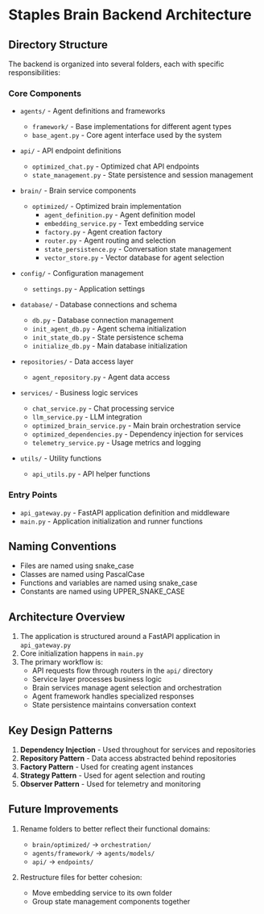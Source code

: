 # Staples Brain Backend Architecture

## Directory Structure

The backend is organized into several folders, each with specific responsibilities:

### Core Components

- `agents/` - Agent definitions and frameworks
  - `framework/` - Base implementations for different agent types
  - `base_agent.py` - Core agent interface used by the system

- `api/` - API endpoint definitions
  - `optimized_chat.py` - Optimized chat API endpoints
  - `state_management.py` - State persistence and session management

- `brain/` - Brain service components
  - `optimized/` - Optimized brain implementation
    - `agent_definition.py` - Agent definition model
    - `embedding_service.py` - Text embedding service
    - `factory.py` - Agent creation factory
    - `router.py` - Agent routing and selection
    - `state_persistence.py` - Conversation state management
    - `vector_store.py` - Vector database for agent selection

- `config/` - Configuration management
  - `settings.py` - Application settings

- `database/` - Database connections and schema
  - `db.py` - Database connection management
  - `init_agent_db.py` - Agent schema initialization
  - `init_state_db.py` - State persistence schema
  - `initialize_db.py` - Main database initialization

- `repositories/` - Data access layer
  - `agent_repository.py` - Agent data access

- `services/` - Business logic services
  - `chat_service.py` - Chat processing service
  - `llm_service.py` - LLM integration
  - `optimized_brain_service.py` - Main brain orchestration service
  - `optimized_dependencies.py` - Dependency injection for services
  - `telemetry_service.py` - Usage metrics and logging

- `utils/` - Utility functions
  - `api_utils.py` - API helper functions

### Entry Points

- `api_gateway.py` - FastAPI application definition and middleware
- `main.py` - Application initialization and runner functions

## Naming Conventions

- Files are named using snake_case
- Classes are named using PascalCase
- Functions and variables are named using snake_case
- Constants are named using UPPER_SNAKE_CASE

## Architecture Overview

1. The application is structured around a FastAPI application in `api_gateway.py`
2. Core initialization happens in `main.py`
3. The primary workflow is:
   - API requests flow through routers in the `api/` directory
   - Service layer processes business logic
   - Brain services manage agent selection and orchestration
   - Agent framework handles specialized responses
   - State persistence maintains conversation context

## Key Design Patterns

1. **Dependency Injection** - Used throughout for services and repositories
2. **Repository Pattern** - Data access abstracted behind repositories
3. **Factory Pattern** - Used for creating agent instances
4. **Strategy Pattern** - Used for agent selection and routing
5. **Observer Pattern** - Used for telemetry and monitoring

## Future Improvements

1. Rename folders to better reflect their functional domains:
   - `brain/optimized/` → `orchestration/`
   - `agents/framework/` → `agents/models/`
   - `api/` → `endpoints/`

2. Restructure files for better cohesion:
   - Move embedding service to its own folder
   - Group state management components together
